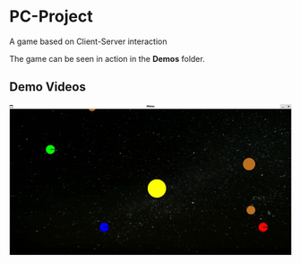# PC-Project
A game based on Client-Server interaction

The game can be seen in action in the **Demos** folder.

## Demo Videos

![Game Demo](Demos/game_demo.gif)